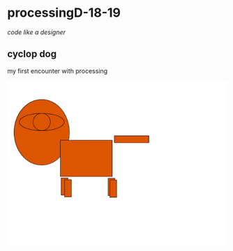 # processingD-18-19
_code like a designer_

## cyclop dog

my first encounter with processing

![Test](cyclop_dog.png)
      
